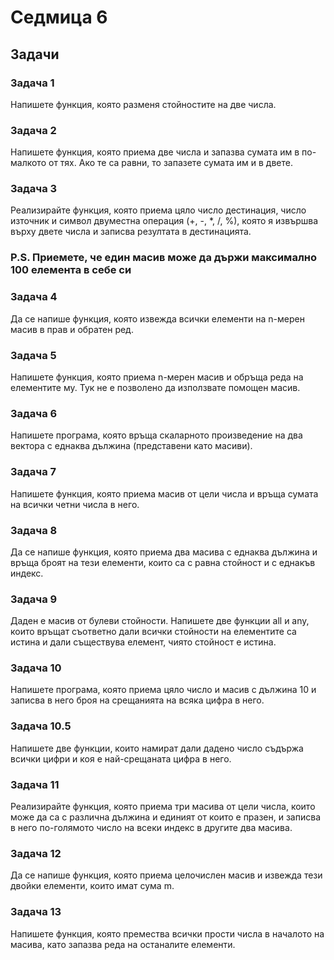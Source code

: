 # Седмица 6

## Задачи

### Задача 1

Напишете функция, която разменя стойностите на две числа.

### Задача 2

Напишете функция, която приема две числа и запазва сумата им в по-малкото от тях. Ако те са равни, то запазете сумата им и в двете.

### Задача 3

Реализирайте функция, която приема цяло число дестинация, число източник и символ двуместна операция (+, -, *, /, %), която я извършва върху двете числа и записва резултата в дестинацията.

### P.S. Приемете, че един масив може да държи максимално 100 елемента в себе си

### Задача 4

Да се напише функция, която извежда всички елементи на n-мерен масив в прав и обратен ред.

### Задача 5

Напишете функция, която приема n-мерен масив и обръща реда на елементите му. Тук не е позволено да използвате помощен масив.

### Задача 6

Напишете програма, която връща скаларното произведение на два вектора с еднаква дължина (представени като масиви).

### Задача 7

Напишете функция, която приема масив от цели числа и връща сумата на всички четни числа в него.

### Задача 8

Да се напише функция, която приема два масива с еднаква дължина и връща броят на тези елементи, които са с равна стойност и с еднакъв индекс.

### Задача 9

Даден е масив от булеви стойности. Напишете две функции all и any, които връщат съответно дали всички стойности на елементите са истина и дали съществува елемент, чиято стойност е истина.

### Задача 10

Напишете програма, която приема цяло число и масив с дължина 10 и записва в него броя на срещанията на всяка цифра в него.

### Задача 10.5

Напишете две функции, които намират дали дадено число съдържа всички цифри и коя е най-срещаната цифра в него.

### Задача 11

Реализирайте функция, която приема три масива от цели числа, които може да са с различна дължина и единият от които е празен, и записва в него по-голямото число на всеки индекс в другите два масива.

### Задача 12

Да се напише функция, която приема целочислен масив и извежда тези двойки елементи, които имат сума m.

### Задача 13

Напишете функция, която премества всички прости числа в началото на масива, като запазва реда на останалите елементи.
